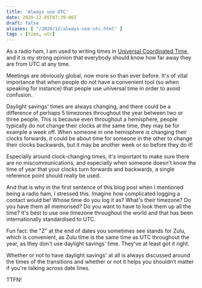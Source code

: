```yaml
---
title: 'Always use UTC'
date: 2020-12-05T07:39:00Z
draft: false
aliases: [ "/2020/12/always-use-utc.html" ]
tags : [time, utc]
---
```


As a radio ham, I am used to writing times in [Universal Coordinated Time](https://en.wikipedia.org/wiki/Coordinated_Universal_Time), and it is my strong opinion that everybody should know how far away they are from UTC at any time.

Meetings are obviously global, now more so than ever before. It's of vital importance that when people do not have a convenient tool (so when speaking for instance) that people use universal time in order to avoid confusion.

Daylight savings' times are always changing, and there could be a difference of perhaps 5 timezones throughout the year between two or three people. This is because even throughout a hemisphere, people typically do not change their clocks at the same time, they may be for example a week off. When someone in one hemisphere is changing their clocks forwards, it could be about time for someone in the other to change their clocks backwards, but it may be another week or so before they do it!

Especially around clock-changing times, it's important to make sure there are no miscommunications, and especially when someone doesn't know the time of year that your clocks turn forwards and backwards, a single reference point should really be used.

And that is why in the first sentence of this blog post when I mentioned being a radio ham, I stressed this. Imagine how complicated logging a contact would be! Whose time do you log it as? What's their timezone? Do you have them all memorised? Do you want to have to look them up all the time? It's best to use one timezone throughout the world and that has been internationally standardised to UTC.

Fun fact: the "Z" at the end of dates you sometimes see stands for Zulu, which is convenient, as Zulu time is the same time as UTC throughout the year, as they don't use daylight savings' time. They've at least got it right.

Whether or not to have daylight savings' at all is always discussed around the times of the transitions and whether or not it helps you shouldn't matter if you're talking across date lines.

TTFN!